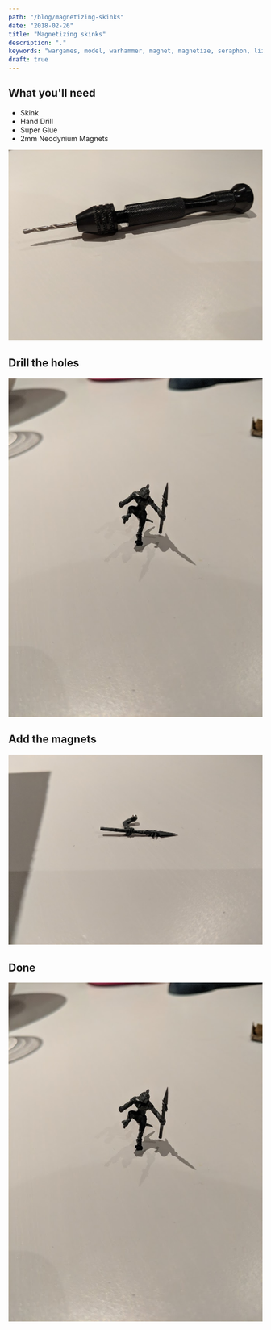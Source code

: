 ```yaml
---
path: "/blog/magnetizing-skinks"
date: "2018-02-26"
title: "Magnetizing skinks"
description: "."
keywords: "wargames, model, warhammer, magnet, magnetize, seraphon, lizardmen, skinks"
draft: true
---
```


## What you'll need

* Skink
* Hand Drill
* Super Glue
* 2mm Neodynium Magnets

![hand drill](hand-drill.jpg)

## Drill the holes

![magnetized skink](magnetized-skink.jpg)

## Add the magnets

![magnetized skink arm](magnetized-skink-arm.jpg)

## Done

![magnetized skink](magnetized-skink.jpg)
